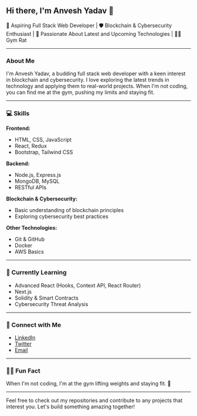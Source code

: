## Hi there, I'm Anvesh Yadav 👋

🚀 Aspiring Full Stack Web Developer | 🛡️ Blockchain & Cybersecurity Enthusiast | 🔮 Passionate About Latest and Upcoming Technologies | 🏋️‍♂️ Gym Rat

---

### About Me

I'm Anvesh Yadav, a budding full stack web developer with a keen interest in blockchain and cybersecurity. I love exploring the latest trends in technology and applying them to real-world projects. When I'm not coding, you can find me at the gym, pushing my limits and staying fit.

---

### 💻 Skills

**Frontend:**
- HTML, CSS, JavaScript
- React, Redux
- Bootstrap, Tailwind CSS

**Backend:**
- Node.js, Express.js
- MongoDB, MySQL
- RESTful APIs

**Blockchain & Cybersecurity:**
- Basic understanding of blockchain principles
- Exploring cybersecurity best practices

**Other Technologies:**
- Git & GitHub
- Docker
- AWS Basics

---

### 🌱 Currently Learning

- Advanced React (Hooks, Context API, React Router)
- Next.js
- Solidity & Smart Contracts
- Cybersecurity Threat Analysis

---

### 💬 Connect with Me

- [LinkedIn](https://www.linkedin.com/in/anveshyadav/)
- [Twitter](https://x.com/AnveshYadav2909)
- [Email](mailto:anveshyadavmokam@gmail.com)

---

### 🏋️‍♂️ Fun Fact

When I'm not coding, I'm at the gym lifting weights and staying fit. 💪

---

Feel free to check out my repositories and contribute to any projects that interest you. Let's build something amazing together!

